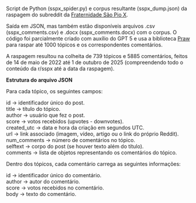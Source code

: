 Script de Python (sspx_spider.py) e corpus resultante (sspx_dump.json) da raspagem do subreddit da [Fraternidade São Pio X](https://www.reddit.com/r/sspx/).  

Saída em JSON, mas também estão disponíveis arquivos .csv (sspx_comments.csv) e .docx (sspx_comments.docx) com o corpus. O código foi parcialmente criado com auxílio do GPT 5 e usa a biblioteca [Praw](https://github.com/praw-dev/praw) para raspar até 1000 tópicos e os correspondentes comentários. 

A raspagem resultou na colheita de 739 tópicos e 5885 comentários, feitos de 14 de maio de 2022 até 1 de outubro de 2025 (compreendendo todo o conteúdo da r/sspx até a data da raspagem).

**Estrutura do arquivo JSON**

Para cada tópico, os seguintes campos:

id → identificador único do post.  
title → título do tópico.  
author → usuário que fez o post.  
score → votos recebidos (upvotes - downvotes).  
created_utc → data e hora da criação em segundos UTC.  
url → link associado (imagem, vídeo, artigo ou o link do próprio Reddit).  
num_comments → número de comentários no tópico.  
selftext → corpo do post (se houver texto além do título).  
comments → lista de objetos representando os comentários do tópico.  

Dentro dos tópicos, cada comentário carrega as seguintes informações:

id → identificador único do comentário.  
author → autor do comentário.  
score → votos recebidos no comentário.  
body → texto do comentário.  

